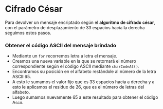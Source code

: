 # Cifrado César

Para devolver un mensaje encriptado según el **algoritmo de cifrado césar**, con el parámetro de desplazamiento de 33 espacios hacia la derecha seguimos estos pasos.

### Obtener el código ASCII del mensaje brindado

+ Mediante un `for` recorremos letra a letra el mensaje.
+ Creamos una nueva variable en la que se retornará el número correspondiente según el código ASCII mediante `charCodeAt()`.
+ Encontramos su posición en el alfabeto restándole al número de la letra ASCII 65.
+ A esto le sumamos el valor fijo que es 33 espacios hacia a derecha y a esto le aplicamos el residuo de 26, que es el número de letras del alfabeto.
+ Luego sumamos nuevamente 65 a este resultado para obtener el código Ascii.
